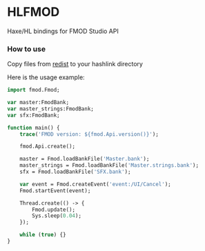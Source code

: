 # HLFMOD

Haxe/HL bindings for FMOD Studio API

### How to use

Copy files from [redist](https://github.com/D-electra/hlfmod/redist) to your hashlink directory

Here is the usage example:

```haxe
import fmod.Fmod;

var master:FmodBank;
var master_strings:FmodBank;
var sfx:FmodBank;

function main() {
	trace('FMOD version: ${fmod.Api.version()}');

	fmod.Api.create();

	master = Fmod.loadBankFile('Master.bank');
	master_strings = Fmod.loadBankFile('Master.strings.bank');
	sfx = Fmod.loadBankFile('SFX.bank');

	var event = Fmod.createEvent('event:/UI/Cancel');
	Fmod.startEvent(event);

	Thread.create(() -> {
		Fmod.update();
		Sys.sleep(0.04);
	});

	while (true) {}
}
```